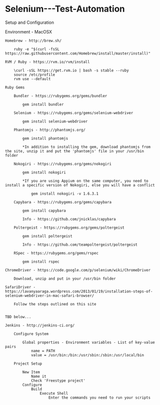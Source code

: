 # Selenium---Test-Automation 

Setup and Configuration

Environment - MacOSX

	Homebrew - http://brew.sh/

		ruby -e "$(curl -fsSL https://raw.githubusercontent.com/Homebrew/install/master/install)"

	RVM / Ruby - https://rvm.io/rvm/install

		\curl -sSL https://get.rvm.io | bash -s stable --ruby
		source /etc/profile
		rvm use --default

	Ruby Gems

		Bundler - https://rubygems.org/gems/bundler

			gem install bundler

		Selenium - https://rubygems.org/gems/selenium-webdriver

			gem install selenium-webdriver

		Phantomjs - http://phantomjs.org/

			gem install phantomjs

			*In addition to installing the gem, download phantomjs from the site, unzip it and put the 'phantomjs' file in your /usr/bin folder

		Nokogiri - https://rubygems.org/gems/nokogiri

			gem install nokogiri

			*If you are using Appium on the same computer, you need to install a specific version of Nokogiri, else you will have a conflict

				gem install nokogiri -v 1.6.3.1

		Capybara - https://rubygems.org/gems/capybara

			gem install capybara

			Info - https://github.com/jnicklas/capybara

		Poltergeist - https://rubygems.org/gems/poltergeist

			gem install poltergeist

			Info - https://github.com/teampoltergeist/poltergeist

		RSpec - https://rubygems.org/gems/rspec

			gem install rspec

	ChromeDriver - https://code.google.com/p/selenium/wiki/ChromeDriver

		Download, unzip and put in your /usr/bin folder

	SafariDriver - https://lavanyaaraga.wordpress.com/2013/01/19/installation-steps-of-selenium-webdriver-in-mac-safari-browser/

		Follow the steps outlined on this site

	
	TBD below...

	Jenkins - http://jenkins-ci.org/

		Configure System

			Global properties - Environment variables - List of key-value pairs
				name = PATH
				value = /usr/bin:/bin:/usr/sbin:/sbin:/usr/local/bin

		Project Setup

			New Item
				Name it
				Check 'Freestype project'
			Configure
				Build
					Execute Shell
						Enter the commands you need to run your scripts



